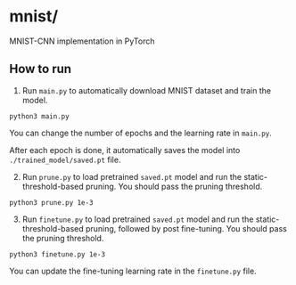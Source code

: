 # mnist/
MNIST-CNN implementation in PyTorch

## How to run
1. Run `main.py` to automatically download MNIST dataset and train the model.
```
python3 main.py
```
You can change the number of epochs and the learning rate in `main.py`.

After each epoch is done, it automatically saves the model into `./trained_model/saved.pt` file.


2. Run `prune.py` to load pretrained `saved.pt` model and run the static-threshold-based pruning. You should pass the pruning threshold.
```
python3 prune.py 1e-3
```

3. Run `finetune.py` to load pretrained `saved.pt` model and run the static-threshold-based pruning, followed by post fine-tuning. You should pass the pruning threshold.
```
python3 finetune.py 1e-3
```
You can update the fine-tuning learning rate in the `finetune.py` file.

